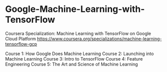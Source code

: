 # Google-Machine-Learning-with-TensorFlow
Coursera Specialization: Machine Learning with TensorFlow on Google Cloud Platform
https://www.coursera.org/specializations/machine-learning-tensorflow-gcp

Course 1: How Google Does Machine Learning
Course 2: Launching into Machine Learning
Course 3: Intro to TensorFlow
Course 4: Feature Engineering
Course 5: The Art and Science of Machine Learning
